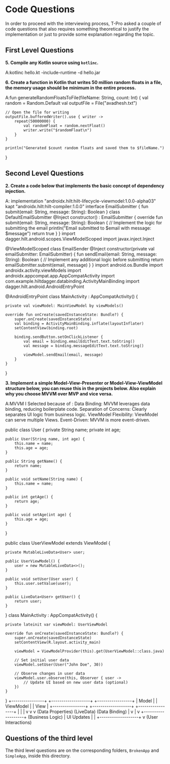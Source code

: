 # Code Questions

In order to proceed with the interviewing process, T-Pro asked a couple of code questions that also requires something theoretical to justify the implementation or just to provide some explanation regarding the topic.

## First Level Questions

**5. Compile any Kotlin source using `kotlinc`.**

 A:kotlinc hello.kt -include-runtime -d hello.jar

**6. Create a function in Kotlin that writes 50 million random floats in a file, the memory usage should be minimum in the entire process.**

 A:fun generateRandomFloatsToFile(fileName: String, count: Int) {
 val random = Random.Default
 val outputFile = File("avadhesh.txt")

    // Open the file for writing
    outputFile.bufferedWriter().use { writer ->
        repeat(50000000) {
            val randomFloat = random.nextFloat()
            writer.write("$randomFloat\n")
        }
    }

    println("Generated $count random floats and saved them to $fileName.")
}

## Second Level Questions

**2. Create a code below that implements the basic concept of dependency injection.**

 A: implementation "androidx.hilt:hilt-lifecycle-viewmodel:1.0.0-alpha03"
 kapt "androidx.hilt:hilt-compiler:1.0.0"
 interface EmailSubmitter {
 fun submit(email: String, message: String): Boolean
 }
 class DefaultEmailSubmitter @Inject constructor() : EmailSubmitter {
 override fun submit(email: String, message: String): Boolean {
 // Implement the logic for submitting the email
 println("Email submitted to $email with message: $message")
 return true
 }
 }
 import dagger.hilt.android.scopes.ViewModelScoped
 import javax.inject.Inject

@ViewModelScoped
class EmailSender @Inject constructor(private val emailSubmitter: EmailSubmitter) {
fun sendEmail(email: String, message: String): Boolean {
// Implement any additional logic before submitting
return emailSubmitter.submit(email, message)
}
}
import android.os.Bundle
import androidx.activity.viewModels
import androidx.appcompat.app.AppCompatActivity
import com.example.hiltdagger.databinding.ActivityMainBinding
import dagger.hilt.android.AndroidEntryPoint

@AndroidEntryPoint
class MainActivity : AppCompatActivity() {

    private val viewModel: MainViewModel by viewModels()

    override fun onCreate(savedInstanceState: Bundle?) {
        super.onCreate(savedInstanceState)
        val binding = ActivityMainBinding.inflate(layoutInflater)
        setContentView(binding.root)

        binding.sendButton.setOnClickListener {
            val email = binding.emailEditText.text.toString()
            val message = binding.messageEditText.text.toString()

            viewModel.sendEmail(email, message)
        }
    }
}


**3. Implement a simple Model-View-Presenter or Model-View-ViewModel structure below, you can reuse this in the projects below. Also explain why you choose MVVM over MVP and vice versa.**

 A:MVVM I Selected because of :
 Data Binding: MVVM leverages data binding, reducing boilerplate code.
 Separation of Concerns: Clearly separates UI logic from business logic.
 ViewModel Flexibility: ViewModel can serve multiple Views.
 Event-Driven: MVVM is more event-driven.

public class User {
private String name;
private int age;

    public User(String name, int age) {
        this.name = name;
        this.age = age;
    }

    public String getName() {
        return name;
    }

    public void setName(String name) {
        this.name = name;
    }

    public int getAge() {
        return age;
    }

    public void setAge(int age) {
        this.age = age;
    }
}

public class UserViewModel extends ViewModel {

    private MutableLiveData<User> user;

    public UserViewModel() {
        user = new MutableLiveData<>();
    }

    public void setUser(User user) {
        this.user.setValue(user);
    }

    public LiveData<User> getUser() {
        return user;
    }
}
class MainActivity : AppCompatActivity() {

    private lateinit var viewModel: UserViewModel

    override fun onCreate(savedInstanceState: Bundle?) {
        super.onCreate(savedInstanceState)
        setContentView(R.layout.activity_main)

        viewModel = ViewModelProvider(this).get(UserViewModel::class.java)

        // Set initial user data
        viewModel.setUser(User("John Doe", 30))

        // Observe changes in user data
        viewModel.user.observe(this, Observer { user ->
            // Update UI based on new user data (optional)
        })
    }
}
+----------------+         +-------------------+         +-----------------+
|       Model      |         |  ViewModel        |         |        View       |
+----------------+         +-------------------+         +-----------------+
|                     |                     |
v                     v                     v
(Data Properties)       (LiveData<T>)          (Data Binding)
|                     v                     |
v                     +-------------------+
(Business Logic)           |  UI Updates       |
|                     +-------------------+
v
(User Interactions)
## Questions of the third level

The third level questions are on the corresponding folders, `BrokenApp` and `SimpleApp`, inside this directory.

